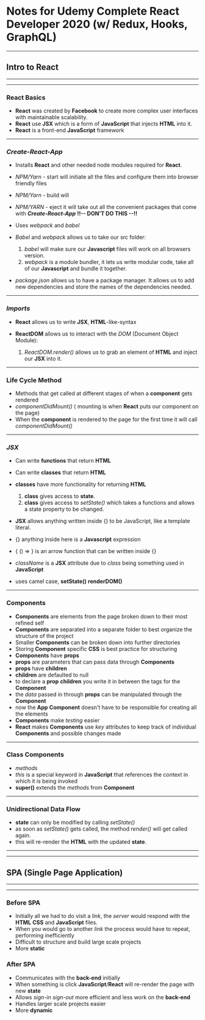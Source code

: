 # Notes for Udemy Complete React Developer 2020 (w/ Redux, Hooks, GraphQL)

---

## **Intro to React**

---

---

### **React Basics**

- **React** was created by **Facebook** to create more complex user interfaces with maintainable scalability.
- **React** use **JSX** which is a form of **JavaScript** that injects **HTML** into it.
- **React** is a front-end **JavaScript** framework

---

### **_Create-React-App_**

- Installs **React** and other needed node modules required for **React**.
- _NPM/Yarn_ - start will initiate all the files and configure them into browser friendly files
- _NPM/Yarn_ - build will
- _NPM/YARN_ - eject it will take out all the convenient packages that come with **_Create-React-App_** **!!-- DON'T DO THIS --!!**
- Uses _webpack_ and _babel_
- _Babel_ and _webpack_ allows us to take our src folder:

  1. _babel_ will make sure our **Javascript** files will work on all browsers version.
  2. _webpack_ is a module bundler, it lets us write modular code, take all of our **Javascript** and bundle it together.

- _package.json_ allows us to have a package manager. It allows us to add new dependencies and store the names of the dependencies needed.

---

### **_Imports_**

- **React** allows us to write **JSX**, **HTML**-like-syntax
- **ReactDOM** allows us to interact with the _DOM_ (Document Object Module):

  1. _ReactDOM.render()_ allows us to grab an element of **HTML** and inject our **JSX** into it.

---

### **Life Cycle Method**

- Methods that get called at different stages of when a **component** gets rendered
- _componentDidMount()_ ( mounting is when **React** puts our component on the page)
- When the **component** is rendered to the page for the first time it will call _componentDidMount()_

---

### **_JSX_**

- Can write **functions** that return **HTML**
- Can write **classes** that return **HTML**
- **classes** have more functionality for returning **HTML**

  1. **class** gives access to **state**.
  2. **class** gives access to _setState()_ which takes a functions and allows a state property to be changed.

- **JSX** allows anything written inside {} to be JavaScript, like a template literal.
- {} anything inside here is a **Javascript** expression
- { () => } is an arrow function that can be written inside {}
- _className_ is a **JSX** attribute due to _class_ being something used in **JavaScript**
- uses camel case, **setState()** **renderDOM()**

---

### **Components**

- **Components** are elements from the page broken down to their most refined self
- **Components** are separated into a separate folder to best organize the structure of the project
- Smaller **Components** can be broken down into further directories
- Storing **Component** specific **CSS** is best practice for structuring
- **Components** have **props**
- **props** are parameters that can pass data through **Components**
- **props** have **children**
- **children** are defaulted to null
- to declare a **prop** **children** you write it in between the tags for the **Component**
- the _data_ passed in through **props** can be manipulated through the **Component**
- now the **App** **Component** doesn't have to be responsible for creating all the elements
- **Components** make _testing_ easier
- **React** makes **Components** use _key_ attributes to keep track of individual **Components** and possible changes made

---

### Class Components

- _methods_
- _this_ is a special keyword in **JavaScript** that references the context in which it is being invoked
- **super()** extends the _methods_ from **Component**

---

### **Unidirectional Data Flow**

- **state** can only be modified by calling _setState()_
- as soon as _setState()_ gets called, the method _render()_ will get called again.
- this will re-render the **HTML** with the updated **state**.

---

---

## **SPA (Single Page Application)**

---

---

### **Before SPA**

- Initially all we had to do visit a _link_, the _server_ would respond with the **HTML** **CSS** and **JavaScript** files.
- When you would go to another _link_ the process would have to repeat, performing inefficiently
- Difficult to structure and build large scale projects
- More **static**

### **After SPA**

- Communicates with the **back-end** initially
- When something is click **JavaScript**/**React** will re-render the page with new **state**
- Allows _sign-in_ _sign-out_ more efficient and less work on the **back-end**
- Handles larger scale projects easier
- More **dynamic**
